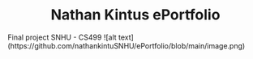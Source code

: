 <h1 align="center">
Nathan Kintus ePortfolio
</h1>
Final project SNHU - CS499 
![alt text](https://github.com/nathankintuSNHU/ePortfolio/blob/main/image.png)
